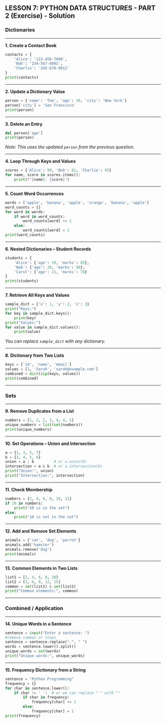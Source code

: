 ## LESSON 7: PYTHON DATA STRUCTURES - PART 2 (Exercise) - Solution

### **Dictionaries**

---

**1. Create a Contact Book**

```python
contacts = {
    'Alice': '123-456-7890',
    'Bob': '234-567-8901',
    'Charlie': '345-678-9012'
}
print(contacts)
```

---

**2. Update a Dictionary Value**

```python
person = {'name': 'Tom', 'age': 30, 'city': 'New York'}
person['city'] = 'San Francisco'
print(person)
```

---

**3. Delete an Entry**

```python
del person['age']
print(person)
```

*Note: This uses the updated `person` from the previous question.*

---

**4. Loop Through Keys and Values**

```python
scores = {'Alice': 90, 'Bob': 82, 'Charlie': 95}
for name, score in scores.items():
    print(f"{name}: {score}")
```

---

**5. Count Word Occurrences**

```python
words = ['apple', 'banana', 'apple', 'orange', 'banana', 'apple']
word_counts = {}
for word in words:
    if word in word_counts:
        word_counts[word] += 1
    else:
        word_counts[word] = 1
print(word_counts)
```

---

**6. Nested Dictionaries – Student Records**

```python
students = {
    'Alice': {'age': 19, 'marks': 85},
    'Bob': {'age': 20, 'marks': 90},
    'Carol': {'age': 21, 'marks': 78}
}
print(students)
```

---

**7. Retrieve All Keys and Values**

```python
sample_dict = {'x': 1, 'y': 2, 'z': 3}
print("Keys:")
for key in sample_dict.keys():
    print(key)
print("Values:")
for value in sample_dict.values():
    print(value)
```

*You can replace `sample_dict` with any dictionary.*

---

**8. Dictionary from Two Lists**

```python
keys = ['id', 'name', 'email']
values = [1, 'Sarah', 'sarah@example.com']
combined = dict(zip(keys, values))
print(combined)
```

---

### **Sets**

---

**9. Remove Duplicates from a List**

```python
numbers = [1, 2, 2, 3, 4, 4, 5]
unique_numbers = list(set(numbers))
print(unique_numbers)
```

---

**10. Set Operations – Union and Intersection**

```python
a = {1, 3, 5, 7}
b = {3, 4, 5, 6}
union = a | b         # or a.union(b)
intersection = a & b  # or a.intersection(b)
print("Union:", union)
print("Intersection:", intersection)
```

---

**11. Check Membership**

```python
numbers = {2, 4, 6, 8, 10, 12}
if 10 in numbers:
    print("10 is in the set")
else:
    print("10 is not in the set")
```

---

**12. Add and Remove Set Elements**

```python
animals = {'cat', 'dog', 'parrot'}
animals.add('hamster')
animals.remove('dog')
print(animals)
```

---

**13. Common Elements in Two Lists**

```python
list1 = [2, 4, 6, 8, 10]
list2 = [3, 6, 9, 12, 15]
common = set(list1) & set(list2)
print("Common elements:", common)
```

---

### **Combined / Application**

---

**14. Unique Words in a Sentence**

```python
sentence = input("Enter a sentence: ")
#remove commas or stops
sentence = sentence.replace(".", " ")
words = sentence.lower().split()
unique_words = set(words)
print("Unique words:", unique_words)
```

---

**15. Frequency Dictionary from a String**

```python
sentence = "Python Programming"
frequency = {}
for char in sentence.lower():
    if char != ' ':  # or we can replace " " with ""
        if char in frequency:
            frequency[char] += 1
        else:
            frequency[char] = 1
print(frequency)
```


